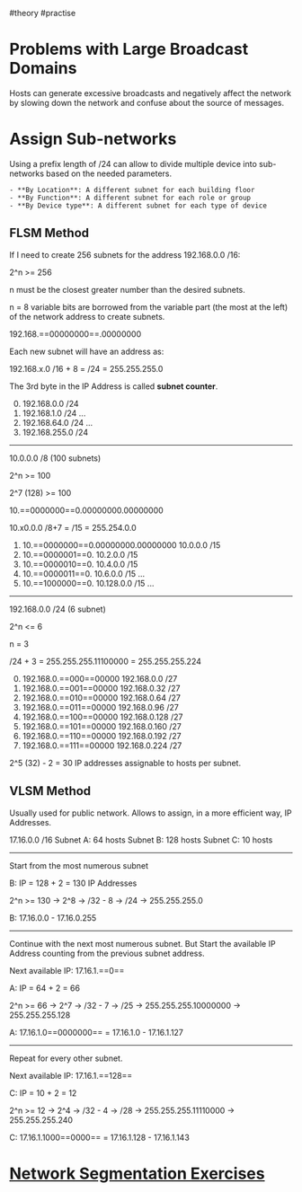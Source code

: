 #theory #practise

# Problems with Large Broadcast Domains

Hosts can generate excessive broadcasts and negatively affect the network by slowing down the network and confuse about the source of messages.

# Assign Sub-networks

Using a prefix length of /24 can allow to divide multiple device into sub-networks based on the needed parameters.

```ad-example
- **By Location**: A different subnet for each building floor
- **By Function**: A different subnet for each role or group
- **By Device type**: A different subnet for each type of device
```

## FLSM Method

If I need to create 256 subnets for the address 192.168.0.0 /16:

2^n >= 256

n must be the closest greater number than the desired subnets.

n = 8 variable bits are borrowed from the variable part (the most at the left) of the network address to create subnets.

192.168.==00000000==.00000000

Each new subnet will have an address as:

192.168.x.0 /16 + 8 = /24 = 255.255.255.0

The 3rd byte in the IP Address is called **subnet counter**.

0) 192.168.0.0 /24
1) 192.168.1.0 /24
...
64) 192.168.64.0 /24
...
255) 192.168.255.0 /24

***

10.0.0.0 /8 (100 subnets)

2^n >= 100

2^7 (128) >= 100

10.==0000000==0.00000000.00000000

10.x0.0.0 /8+7 = /15 = 255.254.0.0

1) 10.==0000000==0.00000000.00000000	10.0.0.0 /15
2) 10.==0000001==0.					10.2.0.0 /15
3) 10.==0000010==0.					10.4.0.0 /15
4) 10.==0000011==0.					10.6.0.0 /15
...
64) 10.==1000000==0.						10.128.0.0 /15
...

***

192.168.0.0 /24 (6 subnet)

2^n <= 6

n = 3

/24 + 3 = 255.255.255.11100000 = 255.255.255.224

0) 192.168.0.==000==00000	192.168.0.0 /27
1) 192.168.0.==001==00000	192.168.0.32 /27
2) 192.168.0.==010==00000	192.168.0.64 /27
3) 192.168.0.==011==00000	192.168.0.96 /27
4) 192.168.0.==100==00000	192.168.0.128 /27
5) 192.168.0.==101==00000	192.168.0.160 /27
6) 192.168.0.==110==00000	192.168.0.192 /27
7) 192.168.0.==111==00000	192.168.0.224 /27

2^5 (32) - 2 = 30 IP addresses assignable to hosts per subnet.

## VLSM Method

Usually used for public network. Allows to assign, in a more efficient way, IP Addresses.

17.16.0.0 /16
Subnet A: 64 hosts
Subnet B: 128 hosts
Subnet C: 10 hosts

***

Start from the most numerous subnet

B: IP = 128 + 2 = 130 IP Addresses

2^n >= 130 -> 2^8 -> /32 - 8 -> /24 -> 255.255.255.0

B: 17.16.0.0 - 17.16.0.255

***

Continue with the next most numerous subnet. But Start the available IP Address counting from the previous subnet address.

Next available IP: 17.16.1.==0==

A: IP = 64 + 2 = 66

2^n >= 66 -> 2^7 -> /32 - 7 -> /25 -> 255.255.255.10000000 -> 255.255.255.128

A: 17.16.1.0==0000000== = 17.16.1.0 - 17.16.1.127

***

Repeat for every other subnet.

Next available IP: 17.16.1.==128==

C: IP = 10 + 2 = 12

2^n >= 12 -> 2^4 -> /32 - 4 -> /28 -> 255.255.255.11110000 -> 255.255.255.240

C: 17.16.1.1000==0000== = 17.16.1.128 - 17.16.1.143

# [Network Segmentation Exercises](Network%20Segmentation%20Exercises.md)
